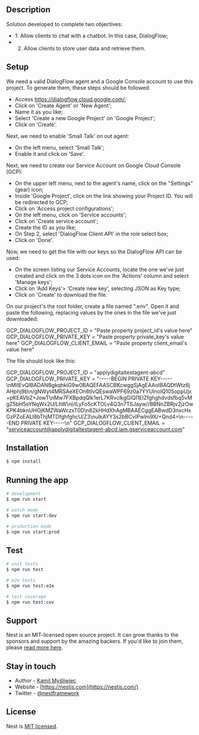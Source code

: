 ## Description

Solution developed to complete two objectives:
- 1: Allow clients to chat with a chatbot.  In this case, DialogFlow;
- 2. Allow clients to store user data and retrieve them.

## Setup

We need a valid DialogFlow agent and a Google Console account to use this project. To generate them, these steps should be followed:

- Access https://dialogflow.cloud.google.com/;
- Click on 'Create Agent' or 'New Agent';
- Name it as you like;
- Select 'Create a new Google Project' on 'Google Project';
- Click on 'Create'.

Next, we need to enable 'Small Talk' on out agent:

- On the left menu, select 'Small Talk';
- Enable it and click on 'Save'.

Next, we need to create our Service Account on Google Cloud Console (GCP):

- On the upper left menu, next to the agent's name, click on the "Settings" (gear) icon;
- Inside 'Google Project', click on the link showing your Project ID. You will be redirected to GCP;
- Click on 'Access project configurations';
- On the left menu, click on 'Service accounts';
- Click on 'Create service account';
- Create the ID as you like;
- On Step 2, select 'DialogFlow Client API' in the role select box;
- Click on 'Done'.

Now, we need to get the file with our keys so the DialogFlow API can be used:

- On the screen listing our Service Accounts, locate the one we've just created and click on the 3 dots icon on the 'Actions' column and select 'Manage keys';
- Click on 'Add Keys'> 'Create new key', selecting JSON as Key type;
- Click on 'Create' to download the file.

On our project's the root folder, create a file named ".env". Open it and paste the following, replacing values by the ones in the file we've just downloaded:

GCP_DIALOGFLOW_PROJECT_ID = "Paste property project_id's value here"
GCP_DIALOGFLOW_PRIVATE_KEY = "Paste property private_key's value here"
GCP_DIALOGFLOW_CLIENT_EMAIL = "Paste property client_email's value here"

The file should look like this:

GCP_DIALOGFLOW_PROJECT_ID = "applydigitaltestagent-abcd"
GCP_DIALOGFLOW_PRIVATE_KEY = "-----BEGIN PRIVATE KEY-----\nMIIEvQIBADANBgkqhkiG9w0BAQEFAASCBKcwggSjAgEAAoIBAQDtWtz6jAHphj9b\n/gNWyt4MRSAeXEOn6tIvQEswaWPF69z0a7YYUlnoIQ105oppUjx+pKEAVbZ+JowT\nMw7FXBpdqQlk1erL7KRvclkgGIQI1ElZfghghdvdsfbq5vMgZ5bH5eYNqWx2U/LhW\nl/ILyFo5cKTOLv4Q3n7TSJayw//BBNnZBRjv2jzOwKPK4bknUHOjKMZWaWczxT0D\n82kHHdXhAgMBAAECggEABwdD3nxcHxGzPZoEALI8bThjMTDfghfghcU/Z3\nuIkAYY3s2bBCvIPwlm9X/+Qnd4=\n-----END PRIVATE KEY-----\n"
GCP_DIALOGFLOW_CLIENT_EMAIL = "serviceaccount@applydigitaltestagent-abcd.iam.gserviceaccount.com"

## Installation

```bash
$ npm install
```

## Running the app

```bash
# development
$ npm run start

# watch mode
$ npm run start:dev

# production mode
$ npm run start:prod
```

## Test

```bash
# unit tests
$ npm run test

# e2e tests
$ npm run test:e2e

# test coverage
$ npm run test:cov
```

## Support

Nest is an MIT-licensed open source project. It can grow thanks to the sponsors and support by the amazing backers. If you'd like to join them, please [read more here](https://docs.nestjs.com/support).

## Stay in touch

- Author - [Kamil Myśliwiec](https://kamilmysliwiec.com)
- Website - [https://nestjs.com](https://nestjs.com/)
- Twitter - [@nestframework](https://twitter.com/nestframework)

## License

Nest is [MIT licensed](LICENSE).

